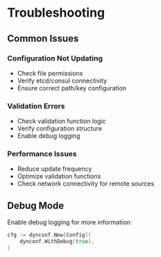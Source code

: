 # Troubleshooting

## Common Issues

### Configuration Not Updating
- Check file permissions
- Verify etcd/consul connectivity
- Ensure correct path/key configuration

### Validation Errors
- Check validation function logic
- Verify configuration structure
- Enable debug logging

### Performance Issues
- Reduce update frequency
- Optimize validation functions
- Check network connectivity for remote sources

## Debug Mode
Enable debug logging for more information:
```go
cfg := dynconf.New[Config](
    dynconf.WithDebug(true),
)